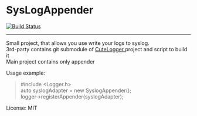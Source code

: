 # SysLogAppender

[![Build Status](https://travis-ci.org/dobokirisame/SysLogAppender.svg?branch=master)](https://travis-ci.org/dobokirisame/SysLogAppender)

----------
Small project, that allows you use write your logs to syslog.  
3rd-party contains  git submodule of [ CuteLogger ](https://github.com/dept2/CuteLogger) project and script to build it  
Main project contains only appender  

Usage example:  
> #include <Logger.h>  
> auto syslogAdapter = new SyslogAppender();  
> logger->registerAppender(syslogAdapter);
  

License: MIT

